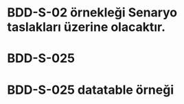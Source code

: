 # BDD-S-02 örnekleği Senaryo taslakları üzerine olacaktır.
# BDD-S-025
# BDD-S-025 datatable örneği 
